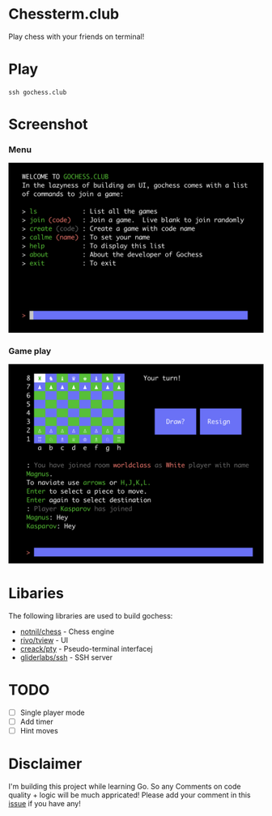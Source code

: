 # Chessterm.club
Play chess with your friends on terminal!
# Play
`ssh gochess.club`

# Screenshot
### Menu
![](./statics/menu.png)
### Game play
![](./statics/gochess.png)

# Libaries
The following libraries are used to build gochess:
- [notnil/chess](https://github.com/notnil/chess) - Chess engine
- [rivo/tview](https://github.com/rivo/tview) - UI
- [creack/pty](https://github.com/creack/pty) - Pseudo-terminal interfacej
- [gliderlabs/ssh](https://github.com/gliderlabs/ssh) - SSH server
# TODO
- [ ] Single player mode
- [ ] Add timer
- [ ] Hint moves 

# Disclaimer
I'm building this project while learning Go. So any Comments on code quality + logic will be much appricated!
Please add your comment in this [issue](https://github.com/qnkhuat/chessterm/issues/1) if you have any!
